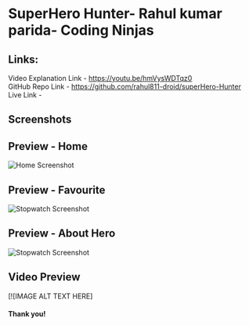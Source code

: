 ﻿# SuperHero Hunter- Rahul kumar parida- Coding Ninjas <br>
## Links: <br>
Video Explanation Link  - https://youtu.be/hmVysWDTqz0 <br>
GitHub Repo Link - https://github.com/rahul811-droid/superHero-Hunter <br>
Live Link -  <br>

## Screenshots <br>
## Preview - Home <br>
  <img src="https://github.com/Mohit1108/superhero.mohitgoyal.me/blob/main/images/Hero_home.jpg?raw=true" alt="Home Screenshot" srcset=""> <br>
## Preview - Favourite <br>
  <img src="https://github.com/Mohit1108/superhero.mohitgoyal.me/blob/main/images/Hero_Fav.jpg?raw=true" alt="Stopwatch Screenshot" srcset=""> <br>
## Preview - About Hero <br>
  <img src="https://github.com/Mohit1108/superhero.mohitgoyal.me/blob/main/images/Hero_About.jpg?raw=true" alt="Stopwatch Screenshot" srcset=""> <br>

## Video Preview <br>
[![IMAGE ALT TEXT HERE]


#### Thank you!


